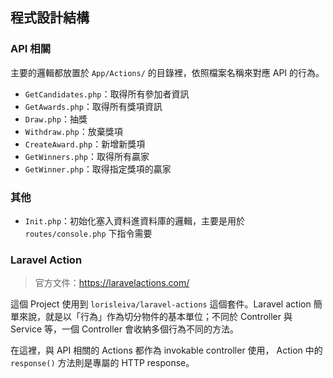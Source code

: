 ## 程式設計結構

### API 相關

主要的邏輯都放置於 `App/Actions/` 的目錄裡，依照檔案名稱來對應 API 的行為。

- `GetCandidates.php`：取得所有參加者資訊
- `GetAwards.php`：取得所有獎項資訊
- `Draw.php`：抽獎
- `Withdraw.php`：放棄獎項
- `CreateAward.php`：新增新獎項
- `GetWinners.php`：取得所有贏家
- `GetWinner.php`：取得指定獎項的贏家

### 其他

- `Init.php`：初始化塞入資料進資料庫的邏輯，主要是用於 `routes/console.php` 下指令需要

### Laravel Action

> 官方文件：https://laravelactions.com/

這個 Project 使用到 `lorisleiva/laravel-actions` 這個套件。Laravel action 簡單來說，就是以「行為」作為切分物件的基本單位；不同於 Controller 與 Service 等，一個 Controller 會收納多個行為不同的方法。

在這裡，與 API 相關的 Actions 都作為 invokable controller 使用， Action 中的 `response()` 方法則是專屬的 HTTP response。
